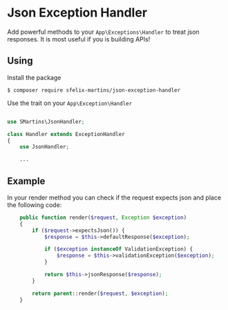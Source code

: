 # Json Exception Handler

Add powerful methods to your `App\Exceptions\Handler` to treat json responses.
It is most useful if you is building APIs!

## Using

Install the package 

```console
$ composer require sfelix-martins/json-exception-handler
```

Use the trait on your `App\Exception\Handler`

```php

use SMartins\JsonHandler;

class Handler extends ExceptionHandler
{
    use JsonHandler;

    ...
```

## Example

In your render method you can check if the request expects json and place the following code:

```php
    public function render($request, Exception $exception)
    {
        if ($request->expectsJson()) {
            $response = $this->defaultResponse($exception);

            if ($exception instanceOf ValidationException) {
                $response = $this->validationException($exception);
            }

            return $this->jsonResponse($response);
        }

        return parent::render($request, $exception);
    }
```